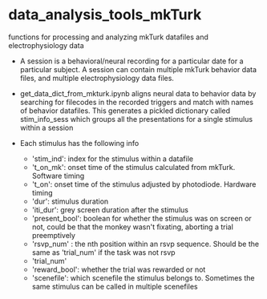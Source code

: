 # data_analysis_tools_mkTurk

functions for processing and analyzing mkTurk datafiles and electrophysiology data

- A session is a behavioral/neural recording for a particular date for a particular subject. A session can contain multiple mkTurk behavior data files, and multiple electrophysiology data files.
  
- get_data_dict_from_mkturk.ipynb aligns neural data to behavior data by searching for filecodes in the recorded triggers and match with names of behavior datafiles. This generates a pickled dictionary called stim_info_sess which groups all the presentations for a single stimulus within a session
  
- Each stimulus has the following info
    - 'stim_ind': index for the stimulus within a datafile
    - 't_on_mk': onset time of the stimulus calculated from mkTurk. Software timing
    - 't_on': onset time of the stimulus adjusted by photodiode. Hardware timing
    - 'dur': stimulus duration
    - 'iti_dur': grey screen duration after the stimulus
    - 'present_bool': boolean for whether the stimulus was on screen or not, could be that the monkey wasn't fixating, aborting a trial preemptively
    - 'rsvp_num' : the nth position within an rsvp sequence. Should be the same as 'trial_num' if the task was not rsvp
    - 'trial_num'
    - 'reward_bool': whether the trial was rewarded or not
    - 'scenefile': which scenefile the stimulus belongs to. Sometimes the same stimulus can be called in multiple scenefiles
